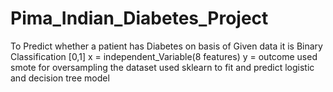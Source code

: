 # Pima_Indian_Diabetes_Project

To Predict whether a patient has Diabetes on basis of Given data
it is Binary Classification [0,1]
x = independent_Variable(8 features)
y = outcome
used smote for oversampling the dataset
used sklearn to fit and predict logistic and decision tree model
